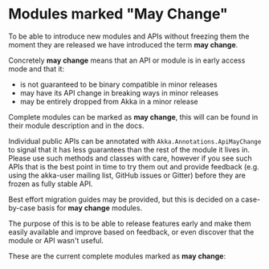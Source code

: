 # Modules marked "May Change"

To be able to introduce new modules and APIs without freezing them the moment they
are released we have introduced
the term **may change**.

Concretely **may change** means that an API or module is in early access mode and that it:

 * is not guaranteed to be binary compatible in minor releases
 * may have its API change in breaking ways in minor releases
 * may be entirely dropped from Akka in a minor release

Complete modules can be marked as **may change**, this will can be found in their module description and in the docs.

Individual public APIs can be annotated with `Akka.Annotations.ApiMayChange` to signal that it has less
guarantees than the rest of the module it lives in.
Please use such methods and classes with care, however if you see such APIs that is the best point in time to try them
out and provide feedback (e.g. using the akka-user mailing list, GitHub issues or Gitter) before they are frozen as
fully stable API.

Best effort migration guides may be provided, but this is decided on a case-by-case basis for **may change** modules.

The purpose of this is to be able to release features early and
make them easily available and improve based on feedback, or even discover
that the module or API wasn't useful.

These are the current complete modules marked as **may change**:

